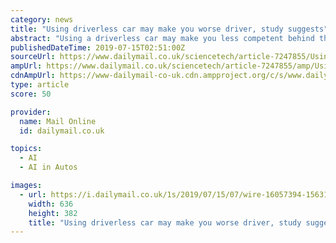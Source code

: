```yaml
---
category: news
title: "Using driverless car may make you worse driver, study suggests"
abstract: "Using a driverless car may make you less competent behind the ... and vast databases of hundreds of thousands of clips which are processed using artificial intelligence to accurately identify people, signs and hazards. In LiDAR (light detection ..."
publishedDateTime: 2019-07-15T02:51:00Z
sourceUrl: https://www.dailymail.co.uk/sciencetech/article-7247855/Using-driverless-car-make-worse-driver-study-suggests.html
ampUrl: https://www.dailymail.co.uk/sciencetech/article-7247855/amp/Using-driverless-car-make-worse-driver-study-suggests.html
cdnAmpUrl: https://www-dailymail-co-uk.cdn.ampproject.org/c/s/www.dailymail.co.uk/sciencetech/article-7247855/amp/Using-driverless-car-make-worse-driver-study-suggests.html
type: article
score: 50

provider:
  name: Mail Online
  id: dailymail.co.uk

topics:
  - AI
  - AI in Autos

images:
  - url: https://i.dailymail.co.uk/1s/2019/07/15/07/wire-16057394-1563173471-980_636x382.jpg
    width: 636
    height: 382
    title: "Using driverless car may make you worse driver, study suggests"
---
```

